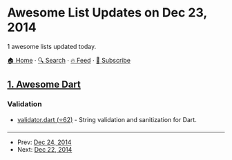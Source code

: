 # Awesome List Updates on Dec 23, 2014

1 awesome lists updated today.

[🏠 Home](/README.md) · [🔍 Search](https://test.trackawesomelist.com/search/) · [🔥 Feed](https://test.trackawesomelist.com/feed.xml) · [📮 Subscribe](https://trackawesomelist.us17.list-manage.com/subscribe?u=d2f0117aa829c83a63ec63c2f&id=36a103854c)



## [1. Awesome Dart](/content/yissachar/awesome-dart/README.md)

### Validation

*   [validator.dart (⭐62)](https://github.com/karan/validator.dart) - String validation and sanitization for Dart.

---

- Prev: [Dec 24, 2014](/content/2014/12/24/README.md)
- Next: [Dec 22, 2014](/content/2014/12/22/README.md)